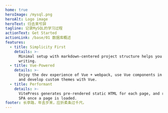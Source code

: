 ```yaml
---
home: true
heroImage: /mysql.png
heroAlt: Logo image
heroText: 归去来兮辞
tagline: 记录MySQL的学习过程
actionText: Get Started
actionLink: /base/01 数据库概述
features:
  - title: Simplicity First
    details: >-
      Minimal setup with markdown-centered project structure helps you focus on
      writing.
  - title: Vue-Powered
    details: >-
      Enjoy the dev experience of Vue + webpack, use Vue components in markdown,
      and develop custom themes with Vue.
  - title: Performant
    details: >-
      VitePress generates pre-rendered static HTML for each page, and runs as an
      SPA once a page is loaded.
footer: 长亭路，年去岁来，应折柔条过千尺。
---
```


